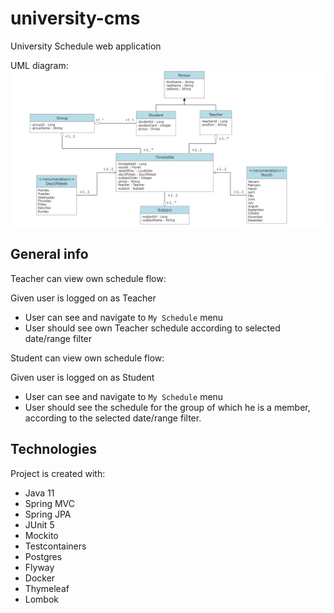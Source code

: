 # university-cms

University Schedule web application

UML diagram: 
![UML diagram](University_App_UML.PNG)


## General info

Teacher can view own schedule flow:

Given user is logged on as Teacher

- User can see and navigate to `My Schedule` menu
- User should see own Teacher schedule according to selected date/range filter

Student can view own schedule flow:

Given user is logged on as Student

- User can see and navigate to `My Schedule` menu
- User should see the schedule for the group of which he is a member, according to the selected date/range filter.


## Technologies
Project is created with:

* Java 11
* Spring MVC
* Spring JPA
* JUnit 5
* Mockito
* Testcontainers
* Postgres
* Flyway
* Docker
* Thymeleaf
* Lombok
